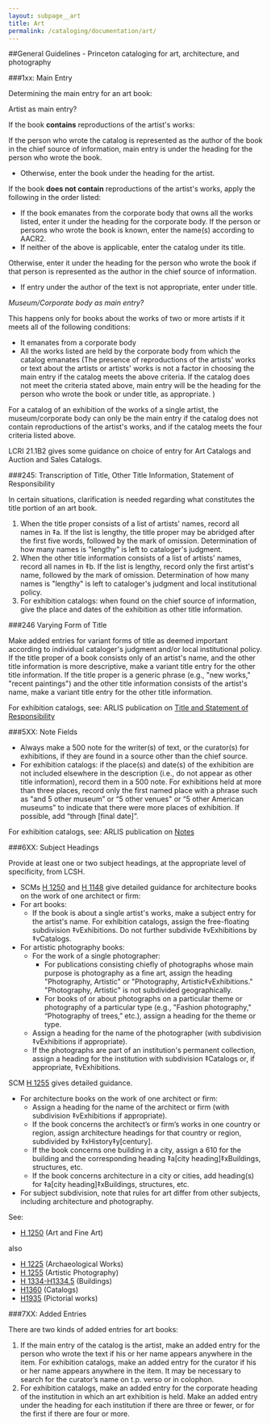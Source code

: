 ```yaml
---
layout: subpage__art
title: Art
permalink: /cataloging/documentation/art/
---
```


##General Guidelines - Princeton cataloging for art, architecture, and photography

###1xx: Main Entry

Determining the main entry for an art book:

Artist as main entry?

If the book **contains** reproductions of the artist's works:

If the person who wrote the catalog is represented as the author of the book in the chief source of information, main entry is under the heading for the person who wrote the book.

* Otherwise, enter the book under the heading for the artist.

If the book **does not contain** reproductions of the artist's works, apply the following in the order listed:

* If the book emanates from the corporate body that owns all the works listed, enter it under the heading for the corporate body. If the person or persons who wrote the book is known, enter the name(s) according to AACR2.
* If neither of the above is applicable, enter the catalog under its title.

Otherwise, enter it under the heading for the person who wrote the book if that person is represented as the author in the chief source of information.

* If entry under the author of the text is not appropriate, enter under title.

*Museum/Corporate body as main entry?*

This happens only for books about the works of two or more artists if it meets all of the following conditions:

* It emanates from a corporate body
* All the works listed are held by the corporate body from which the catalog emanates (The presence of reproductions of the artists' works or text about the artists or artists' works is not a factor in choosing the main entry if the catalog meets the above criteria. If the catalog does not meet the criteria stated above, main entry will be the heading for the person who wrote the book or under title, as appropriate. )

For a catalog of an exhibition of the works of a single artist, the museum/corporate body can only be the main entry if the catalog does not contain reproductions of the artist's works, and if the catalog meets the four criteria listed above.

LCRI 21.1B2 gives some guidance on choice of entry for Art Catalogs and Auction and Sales Catalogs.

###245: Transcription of Title, Other Title Information, Statement of Responsibility

In certain situations, clarification is needed regarding what constitutes the title portion of an art book.

1. When the title proper consists of a list of artists' names, record all names in ‡a. If the list is lengthy, the title proper may be abridged after the first five words, followed by the mark of omission. Determination of how many names is "lengthy" is left to cataloger's judgment.
2. When the other title information consists of a list of artists' names, record all names in ‡b. If the list is lengthy, record only the first artist's name, followed by the mark of omission. Determination of how many names is "lengthy" is left to cataloger's judgment and local institutional policy.
3. For exhibition catalogs: when found on the chief source of information, give the place and dates of the exhibition as other title information.

###246 Varying Form of Title

Make added entries for variant forms of title as deemed important according to individual cataloger's judgment and/or local institutional policy. If the title proper of a book consists only of an artist's name, and the other title information is more descriptive, make a variant title entry for the other title information. If the title proper is a generic phrase (e.g., "new works," "recent paintings") and the other title information consists of the artist's name, make a variant title entry for the other title information.

For exhibition catalogs, see:  ARLIS publication on [Title and Statement of Responsibility]()


###5XX: Note Fields

* Always make a 500 note for the writer(s) of text, or the curator(s) for exhibitions, if they are found in a source other than the chief source.
* For exhibition catalogs: if the place(s) and date(s) of the exhibition are not included elsewhere in the description (i.e., do not appear as other title information), record them in a 500 note. For exhibitions held at more than three places, record only the first named place with a phrase such as "and 5 other museum” or “5 other venues" or “5 other American museums” to indicate that there were more places of exhibition. If possible, add “through [final date]”.

For exhibition catalogs, see:  ARLIS publication on [Notes]()

###6XX: Subject Headings

Provide at least one or two subject headings, at the appropriate level of specificity, from LCSH.

* SCMs [H 1250]() and [H 1148]() give detailed guidance for architecture books on the work of one architect or firm:
* For art books:
    * If the book is about a single artist's works, make a subject entry for the artist's name. For exhibition catalogs, assign the free-floating subdivision ‡vExhibitions. Do not further subdivide ‡vExhibitions by ‡vCatalogs.
* For artistic photography books:
    * For the work of a single photographer:
        * For publications consisting chiefly of photographs whose main purpose is photography as a fine art, assign the heading "Photography, Artistic" or "Photography, Artistic‡vExhibitions." "Photography, Artistic" is not subdivided geographically.
        * For books of or about photographs on a particular theme or photography of a particular type (e.g., "Fashion photography," “Photography of trees,” etc.), assign a heading for the theme or type.
    * Assign a heading for the name of the photographer (with subdivision ‡vExhibitions if appropriate).
    * If the photographs are part of an institution's permanent collection, assign a heading for the institution with subdivision ‡Catalogs or, if appropriate,  ‡vExhibitions.

SCM [H 1255]() gives detailed guidance.

* For architecture books on the work of one architect or firm:
    * Assign a heading for the name of the architect or firm (with subdivision ‡vExhibitions if appropriate).
    * If the book concerns the architect’s or firm’s works in one country or region, assign architecture headings for that country or region, subdivided by ‡xHistory‡y[century].
    * If the book concerns one building in a city, assign a 610 for the building and the corresponding heading ‡a[city heading]‡xBuildings, structures, etc.
    * If the book concerns architecture in a city or cities, add heading(s) for ‡a[city heading]‡xBuildings, structures, etc.
* For subject subdivision, note that rules for art differ from other subjects, including architecture and photography.

See:
* [H 1250]() (Art and Fine Art)

also

* [H 1225]() (Archaeological Works)
* [H 1255]() (Artistic Photography)
* [H 1334-H1334.5]() (Buildings)
* [H1360]() (Catalogs)
* [H1935]() (Pictorial works)

###7XX: Added Entries

There are two kinds of added entries for art books:

1. If the main entry of the catalog is the artist, make an added entry for the person who wrote the text if his or her name appears anywhere in the item. For exhibition catalogs, make an added entry for the curator if his or her name appears anywhere in the item.  It may be necessary to search for the curator’s name on t.p. verso or in colophon.
2. For exhibition catalogs, make an added entry for the corporate heading of the institution in which an art exhibition is held. Make an added entry under the heading for each institution if there are three or fewer, or for the first if there are four or more.